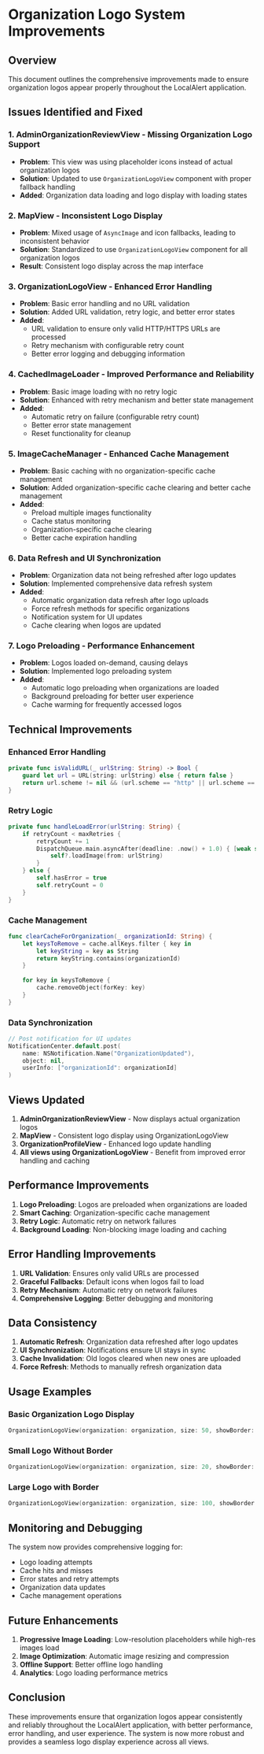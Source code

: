 # Organization Logo System Improvements

## Overview
This document outlines the comprehensive improvements made to ensure organization logos appear properly throughout the LocalAlert application.

## Issues Identified and Fixed

### 1. **AdminOrganizationReviewView** - Missing Organization Logo Support
- **Problem**: This view was using placeholder icons instead of actual organization logos
- **Solution**: Updated to use `OrganizationLogoView` component with proper fallback handling
- **Added**: Organization data loading and logo display with loading states

### 2. **MapView** - Inconsistent Logo Display
- **Problem**: Mixed usage of `AsyncImage` and icon fallbacks, leading to inconsistent behavior
- **Solution**: Standardized to use `OrganizationLogoView` component for all organization logos
- **Result**: Consistent logo display across the map interface

### 3. **OrganizationLogoView** - Enhanced Error Handling
- **Problem**: Basic error handling and no URL validation
- **Solution**: Added URL validation, retry logic, and better error states
- **Added**: 
  - URL validation to ensure only valid HTTP/HTTPS URLs are processed
  - Retry mechanism with configurable retry count
  - Better error logging and debugging information

### 4. **CachedImageLoader** - Improved Performance and Reliability
- **Problem**: Basic image loading with no retry logic
- **Solution**: Enhanced with retry mechanism and better state management
- **Added**:
  - Automatic retry on failure (configurable retry count)
  - Better error state management
  - Reset functionality for cleanup

### 5. **ImageCacheManager** - Enhanced Cache Management
- **Problem**: Basic caching with no organization-specific cache management
- **Solution**: Added organization-specific cache clearing and better cache management
- **Added**:
  - Preload multiple images functionality
  - Cache status monitoring
  - Organization-specific cache clearing
  - Better cache expiration handling

### 6. **Data Refresh and UI Synchronization**
- **Problem**: Organization data not being refreshed after logo updates
- **Solution**: Implemented comprehensive data refresh system
- **Added**:
  - Automatic organization data refresh after logo uploads
  - Force refresh methods for specific organizations
  - Notification system for UI updates
  - Cache clearing when logos are updated

### 7. **Logo Preloading** - Performance Enhancement
- **Problem**: Logos loaded on-demand, causing delays
- **Solution**: Implemented logo preloading system
- **Added**:
  - Automatic logo preloading when organizations are loaded
  - Background preloading for better user experience
  - Cache warming for frequently accessed logos

## Technical Improvements

### Enhanced Error Handling
```swift
private func isValidURL(_ urlString: String) -> Bool {
    guard let url = URL(string: urlString) else { return false }
    return url.scheme != nil && (url.scheme == "http" || url.scheme == "https")
}
```

### Retry Logic
```swift
private func handleLoadError(urlString: String) {
    if retryCount < maxRetries {
        retryCount += 1
        DispatchQueue.main.asyncAfter(deadline: .now() + 1.0) { [weak self] in
            self?.loadImage(from: urlString)
        }
    } else {
        self.hasError = true
        self.retryCount = 0
    }
}
```

### Cache Management
```swift
func clearCacheForOrganization(_ organizationId: String) {
    let keysToRemove = cache.allKeys.filter { key in
        let keyString = key as String
        return keyString.contains(organizationId)
    }
    
    for key in keysToRemove {
        cache.removeObject(forKey: key)
    }
}
```

### Data Synchronization
```swift
// Post notification for UI updates
NotificationCenter.default.post(
    name: NSNotification.Name("OrganizationUpdated"),
    object: nil,
    userInfo: ["organizationId": organizationId]
)
```

## Views Updated

1. **AdminOrganizationReviewView** - Now displays actual organization logos
2. **MapView** - Consistent logo display using OrganizationLogoView
3. **OrganizationProfileView** - Enhanced logo update handling
4. **All views using OrganizationLogoView** - Benefit from improved error handling and caching

## Performance Improvements

1. **Logo Preloading**: Logos are preloaded when organizations are loaded
2. **Smart Caching**: Organization-specific cache management
3. **Retry Logic**: Automatic retry on network failures
4. **Background Loading**: Non-blocking image loading and caching

## Error Handling Improvements

1. **URL Validation**: Ensures only valid URLs are processed
2. **Graceful Fallbacks**: Default icons when logos fail to load
3. **Retry Mechanism**: Automatic retry on network failures
4. **Comprehensive Logging**: Better debugging and monitoring

## Data Consistency

1. **Automatic Refresh**: Organization data refreshed after logo updates
2. **UI Synchronization**: Notifications ensure UI stays in sync
3. **Cache Invalidation**: Old logos cleared when new ones are uploaded
4. **Force Refresh**: Methods to manually refresh organization data

## Usage Examples

### Basic Organization Logo Display
```swift
OrganizationLogoView(organization: organization, size: 50, showBorder: true)
```

### Small Logo Without Border
```swift
OrganizationLogoView(organization: organization, size: 20, showBorder: false)
```

### Large Logo with Border
```swift
OrganizationLogoView(organization: organization, size: 100, showBorder: true)
```

## Monitoring and Debugging

The system now provides comprehensive logging for:
- Logo loading attempts
- Cache hits and misses
- Error states and retry attempts
- Organization data updates
- Cache management operations

## Future Enhancements

1. **Progressive Image Loading**: Low-resolution placeholders while high-res images load
2. **Image Optimization**: Automatic image resizing and compression
3. **Offline Support**: Better offline logo handling
4. **Analytics**: Logo loading performance metrics

## Conclusion

These improvements ensure that organization logos appear consistently and reliably throughout the LocalAlert application, with better performance, error handling, and user experience. The system is now more robust and provides a seamless logo display experience across all views.
